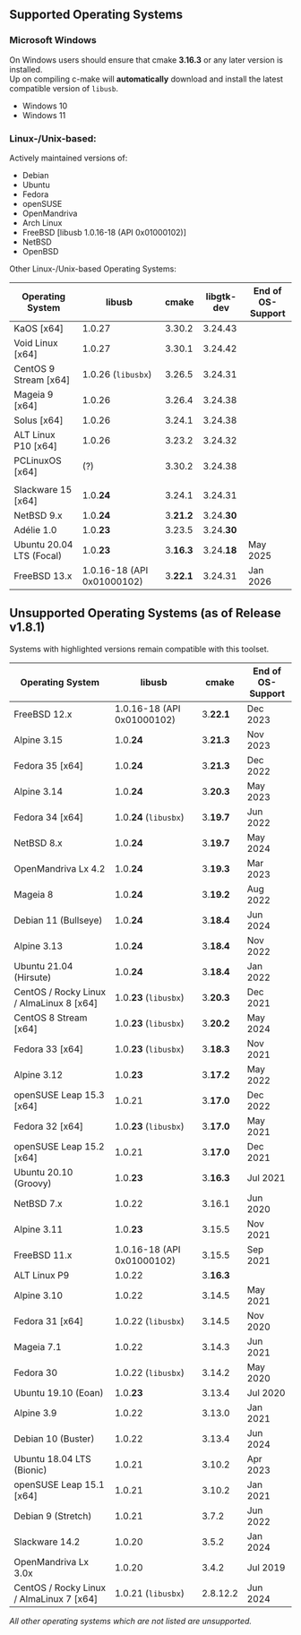 ## Supported Operating Systems

### Microsoft Windows

On Windows users should ensure that cmake **3.16.3** or any later version is installed.<br />
Up on compiling c-make will **automatically** download and install the latest compatible version of `libusb`.

- Windows 10
- Windows 11

### Linux-/Unix-based:

Actively maintained versions of:
- Debian
- Ubuntu
- Fedora
- openSUSE
- OpenMandriva
- Arch Linux
- FreeBSD [libusb 1.0.16-18 (API 0x01000102)]
- NetBSD
- OpenBSD

Other Linux-/Unix-based Operating Systems:

| Operating System         | libusb                     | cmake      | libgtk-dev  | End of<br />OS-Support |
| ------------------------ | -------------------------- | ---------- | ----------- | ---------------------- |
| KaOS [x64]               | 1.0.27                     | 3.30.2     | 3.24.43     |                        |
| Void Linux [x64]         | 1.0.27                     | 3.30.1     | 3.24.42     |                        |
| CentOS 9 Stream [x64]    | 1.0.26 (`libusbx`)         | 3.26.5     | 3.24.31     |                        |
| Mageia 9 [x64]           | 1.0.26                     | 3.26.4     | 3.24.38     |                        |
| Solus [x64]              | 1.0.26                     | 3.24.1     | 3.24.38     |                        |
| ALT Linux P10 [x64]      | 1.0.26                     | 3.23.2     | 3.24.32     |                        |
| PCLinuxOS [x64]          | (?)                        | 3.30.2     | 3.24.38     |                        |
|                          |                            |            |             |                        |
| Slackware 15 [x64]       | 1.0.**24**                 | 3.24.1     | 3.24.31     |                        |
| NetBSD 9.x               | 1.0.**24**                 | 3.**21.2** | 3.24.**30** |                        |
| Adélie 1.0               | 1.0.**23**                 | 3.23.5     | 3.24.**30** |                        |
| Ubuntu 20.04 LTS (Focal) | 1.0.**23**                 | 3.**16.3** | 3.24.**18** | May 2025               |
| FreeBSD 13.x             | 1.0.16-18 (API 0x01000102) | 3.**22.1** | 3.24.31     | Jan 2026               |


## Unsupported Operating Systems (as of Release v1.8.1)

Systems with highlighted versions remain compatible with this toolset.

| Operating System                         | libusb                     | cmake      | End of<br />OS-Support |
| ---------------------------------------- | -------------------------- | ---------- | ---------------------- |
| FreeBSD 12.x                             | 1.0.16-18 (API 0x01000102) | 3.**22.1** | Dec 2023               |
| Alpine 3.15                              | 1.0.**24**                 | 3.**21.3** | Nov 2023               |
| Fedora 35 [x64]                          | 1.0.**24**                 | 3.**21.3** | Dec 2022               |
| Alpine 3.14                              | 1.0.**24**                 | 3.**20.3** | May 2023               |
| Fedora 34 [x64]                          | 1.0.**24** (`libusbx`)     | 3.**19.7** | Jun 2022               |
| NetBSD 8.x                               | 1.0.**24**                 | 3.**19.7** | May 2024               |
| OpenMandriva Lx 4.2                      | 1.0.**24**                 | 3.**19.3** | Mar 2023               |
| Mageia 8                                 | 1.0.**24**                 | 3.**19.2** | Aug 2022               |
| Debian 11 (Bullseye)                     | 1.0.**24**                 | 3.**18.4** | Jun 2024               |
| Alpine 3.13                              | 1.0.**24**                 | 3.**18.4** | Nov 2022               |
| Ubuntu 21.04 (Hirsute)                   | 1.0.**24**                 | 3.**18.4** | Jan 2022               |
| CentOS / Rocky Linux / AlmaLinux 8 [x64] | 1.0.**23** (`libusbx`)     | 3.**20.3** | Dec 2021               |
| CentOS 8 Stream [x64]                    | 1.0.**23** (`libusbx`)     | 3.**20.2** | May 2024               |
| Fedora 33 [x64]                          | 1.0.**23** (`libusbx`)     | 3.**18.3** | Nov 2021               |
| Alpine 3.12                              | 1.0.**23**                 | 3.**17.2** | May 2022               |
| openSUSE Leap 15.3 [x64]                 | 1.0.21                     | 3.**17.0** | Dec 2022               |
| Fedora 32 [x64]                          | 1.0.**23** (`libusbx`)     | 3.**17.0** | May 2021               |
| openSUSE Leap 15.2 [x64]                 | 1.0.21                     | 3.**17.0** | Dec 2021               |
| Ubuntu 20.10 (Groovy)                    | 1.0.**23**                 | 3.**16.3** | Jul 2021               |
| NetBSD 7.x                               | 1.0.22                     | 3.16.1     | Jun 2020               |
| Alpine 3.11                              | 1.0.**23**                 | 3.15.5     | Nov 2021               |
| FreeBSD 11.x                             | 1.0.16-18 (API 0x01000102) | 3.15.5     | Sep 2021               |
| ALT Linux P9                             | 1.0.22                     | 3.**16.3** |                        |
| Alpine 3.10                              | 1.0.22                     | 3.14.5     | May 2021               |
| Fedora 31 [x64]                          | 1.0.22 (`libusbx`)         | 3.14.5     | Nov 2020               |
| Mageia 7.1                               | 1.0.22                     | 3.14.3     | Jun 2021               |
| Fedora 30                                | 1.0.22 (`libusbx`)         | 3.14.2     | May 2020               |
| Ubuntu 19.10 (Eoan)                      | 1.0.**23**                 | 3.13.4     | Jul 2020               |
| Alpine 3.9                               | 1.0.22                     | 3.13.0     | Jan 2021               |
| Debian 10 (Buster)                       | 1.0.22                     | 3.13.4     | Jun 2024               |
| Ubuntu 18.04 LTS (Bionic)                | 1.0.21                     | 3.10.2     | Apr 2023               |
| openSUSE Leap 15.1 [x64]                 | 1.0.21                     | 3.10.2     | Jan 2021               |
| Debian 9 (Stretch)                       | 1.0.21                     | 3.7.2      | Jun 2022               |
| Slackware 14.2                           | 1.0.20                     | 3.5.2      | Jan 2024               |
| OpenMandriva Lx 3.0x                     | 1.0.20                     | 3.4.2      | Jul 2019               |
| CentOS / Rocky Linux / AlmaLinux 7 [x64] | 1.0.21 (`libusbx`)         | 2.8.12.2   | Jun 2024               |

_All other operating systems which are not listed are unsupported._
